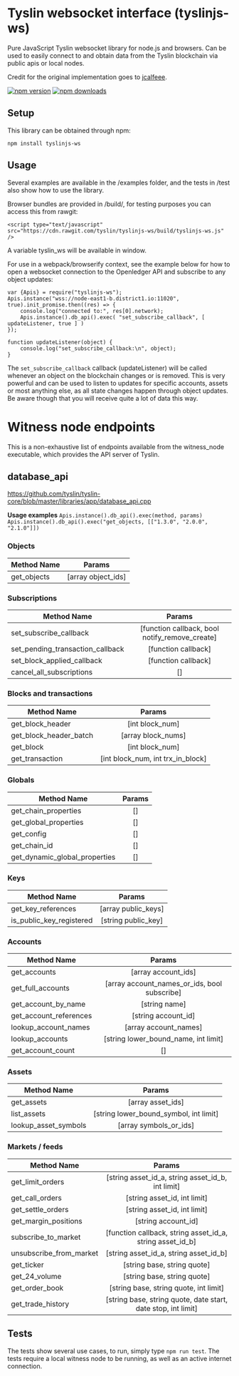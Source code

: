 # Tyslin websocket interface (tyslinjs-ws)

Pure JavaScript Tyslin websocket library for node.js and browsers. Can be used to easily connect to and obtain data from the Tyslin blockchain via public apis or local nodes.

Credit for the original implementation goes to [jcalfeee](https://github.com/jcalfee).

[![npm version](https://img.shields.io/npm/v/tyslinjs-ws.svg?style=flat-square)](https://www.npmjs.com/package/tyslinjs-ws)
[![npm downloads](https://img.shields.io/npm/dm/tyslinjs-ws.svg?style=flat-square)](https://www.npmjs.com/package/tyslinjs-ws)


## Setup

This library can be obtained through npm:
```
npm install tyslinjs-ws
```

## Usage

Several examples are available in the /examples folder, and the tests in /test also show how to use the library.

Browser bundles are provided in /build/, for testing purposes you can access this from rawgit:

```
<script type="text/javascript" src="https://cdn.rawgit.com/tyslin/tyslinjs-ws/build/tyslinjs-ws.js" />
```

A variable tyslin_ws will be available in window.

For use in a webpack/browserify context, see the example below for how to open a websocket connection to the Openledger API and subscribe to any object updates:

```
var {Apis} = require("tyslinjs-ws");
Apis.instance("wss://node-east1-b.district1.io:11020", true).init_promise.then((res) => {
    console.log("connected to:", res[0].network);
    Apis.instance().db_api().exec( "set_subscribe_callback", [ updateListener, true ] )
});

function updateListener(object) {
    console.log("set_subscribe_callback:\n", object);
}
```
The `set_subscribe_callback` callback (updateListener) will be called whenever an object on the blockchain changes or is removed. This is very powerful and can be used to listen to updates for specific accounts, assets or most anything else, as all state changes happen through object updates. Be aware though that you will receive quite a lot of data this way.

# Witness node endpoints
This is a non-exhaustive list of endpoints available from the witness_node executable, which provides the API server of Tyslin.

## database_api
https://github.com/tyslin/tyslin-core/blob/master/libraries/app/database_api.cpp

__Usage examples__
`Apis.instance().db_api().exec(method, params)`
`Apis.instance().db_api().exec("get_objects, [["1.3.0", "2.0.0", "2.1.0"]])`

### Objects
| Method Name                 | Params      |
| --------------------------- |:-----------:|
| get_objects                   | [array object_ids]|
### Subscriptions
| Method Name                 | Params      |
| --------------------------- |:-----------:|
| set_subscribe_callback | [function callback, bool notify_remove_create]     |              
| set_pending_transaction_callback  | [function callback]        |             
| set_block_applied_callback   | [function callback]        |             
| cancel_all_subscriptions  |   []       |             
### Blocks and transactions
| Method Name                 | Params      |
| --------------------------- |:-----------:|
| get_block_header                   | [int block_num]|
| get_block_header_batch                   | [array block_nums]|
| get_block                   | [int block_num]|
| get_transaction                   | [int block_num, int trx_in_block]|
### Globals
| Method Name                 | Params      |
| --------------------------- |:-----------:|
| get_chain_properties                   | []|
| get_global_properties                   | []|
| get_config                   | []|
| get_chain_id                   | []|
| get_dynamic_global_properties                   | []|
### Keys
| Method Name                 | Params      |
| --------------------------- |:-----------:|
| get_key_references                   | [array public_keys]|
| is_public_key_registered                   | [string public_key]|
### Accounts
| Method Name                 | Params      |
| --------------------------- |:-----------:|
| get_accounts                   | [array account_ids]|
| get_full_accounts                   | [array account_names_or_ids, bool subscribe]|
| get_account_by_name                   | [string name]|
| get_account_references                   | [string account_id]|
| lookup_account_names                   | [array account_names]|
| lookup_accounts                   | [string lower_bound_name, int limit]|
| get_account_count                   | []|
### Assets
| Method Name                 | Params      |
| --------------------------- |:-----------:|
| get_assets                   | [array asset_ids]|
| list_assets                   | [string lower_bound_symbol, int limit]|
| lookup_asset_symbols                   | [array symbols_or_ids]|
### Markets / feeds
| Method Name                 | Params      |
| --------------------------- |:-----------:|
| get_limit_orders                   | [string asset_id_a, string asset_id_b, int limit] |
| get_call_orders                   | [string asset_id, int limit] |
| get_settle_orders                   | [string asset_id, int limit] |
| get_margin_positions                   | [string account_id] |
| subscribe_to_market                   | [function callback, string asset_id_a, string asset_id_b] |
| unsubscribe_from_market                   | [string asset_id_a, string asset_id_b] |
| get_ticker                   | [string base, string quote] |
| get_24_volume                   | [string base, string quote] |
| get_order_book                   | [string base, string quote, int limit] |
| get_trade_history                   | [string base, string quote, date start, date stop, int limit] |

## Tests

The tests show several use cases, to run, simply type `npm run test`. The tests require a local witness node to be running, as well as an active internet connection.
